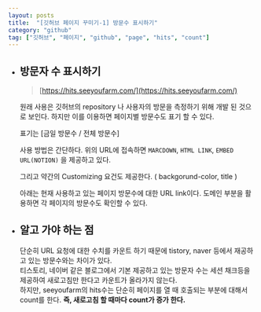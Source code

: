 ```yaml
---
layout: posts
title:  "[깃허브 페이지 꾸미기-1] 방문수 표시하기"
category: "github"
tag: ["깃허브", "페이지", "github", "page", "hits", "count"]
---
```



- ## **방문자 수 표시하기**

    > [https://hits.seeyoufarm.com/](https://hits.seeyoufarm.com/)

  원래 사용은 깃허브의 repository 나 사용자의 방문을 측정하기 위해 개발 된 것으로 보인다. 하지만 이를 이용하면 페이지별 방문수도 표기 할 수 있다.

  표기는 [금일 방문수 / 전체 방문수]



  사용 방법은 간단하다. 위의 URL에 접속하면 `MARCDOWN`, `HTML LINK`, `EMBED URL(NOTION)` 을 제공하고 있다. 

  그리고 약간의 Customizing 요건도 제공한다. ( backgorund-color, title )

  아래는 현재 사용하고 있는 페이지 방문수에 대한 URL link이다. 도메인 부분을 활용하면 각 페이지의 방문수도 확인할 수 있다. 


  

- ## 알고 가야 하는 점

  단순히 URL 요청에 대한 수치를 카운트 하기 때문에 tistory, naver 등에서 재공하고 있는 방문수와는 차이가 있다.  
  티스토리, 네이버 같은 블로그에서 기본 제공하고 있는 방문자 수는 세션 채크등을 제공하여 새로고침만 한다고 카운트가 올라가지 않는다.  
  하지만, seeyoufarm의 hits수는 단순히 페이지를 열 때 호출되는 부분에 대해서 count를 한다. 
  **즉, 새로고침 할 때마다 count가 증가 한다.**